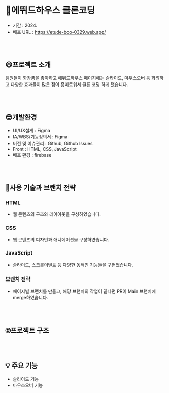 # 💄에뛰드하우스 클론코딩
  - 기간 : 2024.
  - 배포 URL : https://etude-boo-0329.web.app/

<br /><br />

## 😃프로젝트 소개
팀원들이 화장품을 좋아하고 에뛰드하우스 페이지에는 슬라이드, 마우스오버 등 화려하고 다양한 효과들이 많은 점이 흥미로워서 클론 코딩 하게 됐습니다.

<br /><br />

## 😎개발환경
  - UI/UX설계 : Figma
  - IA/WBS/기능정의서 : Figma
  - 버전 및 이슈관리 : Github, Github Issues
  - Front : HTML, CSS, JavaScript
  - 배포 환경 : firebase

<br /><br />

## 🧐사용 기술과 브랜치 전략
### HTML
  * 웹 콘텐츠의 구조와 레이아웃을 구성하였습니다.

### CSS
  * 웹 콘텐츠의 디자인과 애니메이션을 구성하였습니다.

### JavaScript
  * 슬라이드, 스크롤이벤트 등 다양한 동적인 기능들을 구현했습니다.

### 브랜치 전략
  * 페이지별 브랜치를 만들고, 해당 브랜치의 작업이 끝나면 PR이 Main 브랜치에 merge하였습니다.

<br /><br />

## 🙄프로젝트 구조

<br /><br />

## 💡 주요 기능 
  - 슬라이드 기능
  - 마우스오버 기능


